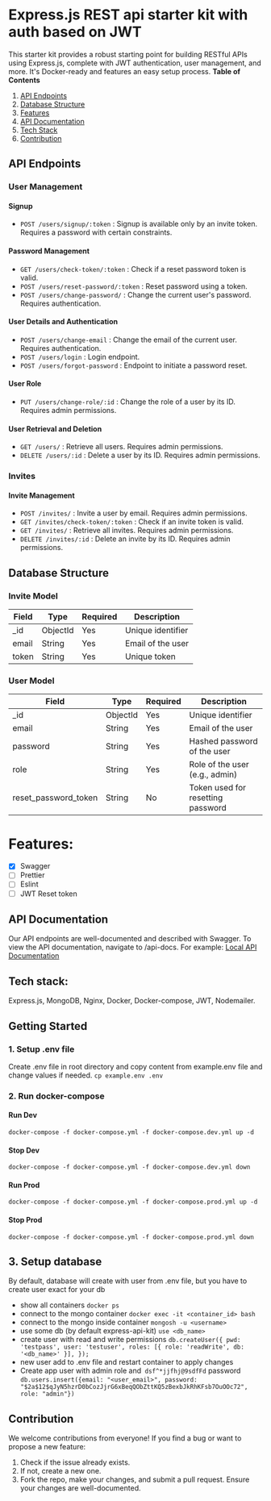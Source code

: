 # Express.js REST api starter kit with auth based on JWT
This starter kit provides a robust starting point for building RESTful APIs using Express.js, complete with JWT authentication, user management, and more. It's Docker-ready and features an easy setup process.
**Table of Contents**
1. [API Endpoints](#api-endpoints)
2. [Database Structure](#database-structure)
3. [Features](#features)
4. [API Documentation](#api-documentation)
5. [Tech Stack](#tech-stack)
6. [Contribution](#contribution)

## API Endpoints

### User Management

#### Signup
- `POST /users/signup/:token` : Signup is available only by an invite token. Requires a password with certain constraints.

#### Password Management
- `GET /users/check-token/:token` : Check if a reset password token is valid.
- `POST /users/reset-password/:token` : Reset password using a token.
- `POST /users/change-password/` : Change the current user's password. Requires authentication.

#### User Details and Authentication
- `POST /users/change-email` : Change the email of the current user. Requires authentication.
- `POST /users/login` : Login endpoint.
- `POST /users/forgot-password` : Endpoint to initiate a password reset.

#### User Role
- `PUT /users/change-role/:id` : Change the role of a user by its ID. Requires admin permissions.

#### User Retrieval and Deletion
- `GET /users/` : Retrieve all users. Requires admin permissions.
- `DELETE /users/:id` : Delete a user by its ID. Requires admin permissions.

### Invites

#### Invite Management
- `POST /invites/` : Invite a user by email. Requires admin permissions.
- `GET /invites/check-token/:token` : Check if an invite token is valid.
- `GET /invites/` : Retrieve all invites. Requires admin permissions.
- `DELETE /invites/:id` : Delete an invite by its ID. Requires admin permissions.

## Database Structure

### Invite Model

| Field | Type     | Required | Description       |
|-------|----------|----------|-------------------|
| _id   | ObjectId | Yes      | Unique identifier |
| email | String   | Yes      | Email of the user |
| token | String   | Yes      | Unique token      |

### User Model

| Field                | Type     | Required | Description                       |
|----------------------|----------|----------|-----------------------------------|
| _id                  | ObjectId | Yes      | Unique identifier                 |
| email                | String   | Yes      | Email of the user                 |
| password             | String   | Yes      | Hashed password of the user       |
| role                 | String   | Yes      | Role of the user (e.g., admin)    |
| reset_password_token | String   | No       | Token used for resetting password |

# Features:
* [x] Swagger
* [ ] Prettier
* [ ] Eslint
* [ ] JWT Reset token

## API Documentation

Our API endpoints are well-documented and described with Swagger. To view the API documentation, navigate to /api-docs. For example:
[Local API Documentation](http://localhost:3000/api-docs)

## Tech stack:
Express.js, MongoDB, Nginx, Docker, Docker-compose, JWT, Nodemailer.

## Getting Started
### 1. Setup .env file
Create .env file in root directory and copy content from example.env file and change values if needed.
`cp example.env .env`

### 2. Run docker-compose
#### Run Dev
`docker-compose -f docker-compose.yml -f docker-compose.dev.yml up -d`
#### Stop Dev
`docker-compose -f docker-compose.yml -f docker-compose.dev.yml down` 

#### Run Prod
`docker-compose -f docker-compose.yml -f docker-compose.prod.yml up -d`
#### Stop Prod
`docker-compose -f docker-compose.yml -f docker-compose.prod.yml down` 

## 3. Setup database
By default, database will create with user from .env file, but you have to create user exact for your db
* show all containers `docker ps`
* connect to the mongo container `docker exec -it <container_id> bash`
* connect to the mongo inside container `mongosh -u <username>`
* use some db (by default express-api-kit)  `use <db_name>`
* create user with read and write permissions `db.createUser({
  pwd: 'testpass',
  user: 'testuser',
  roles: [{ role: 'readWrite', db: '<db_name>' }],
  });`
* new user add to .env file and restart container to apply changes
* Create app user with admin role and` dsf^*jjfhj@9sdfFd` password `db.users.insert({email: "<user_email>", password: "$2a$12$qJyN5hzrD0bCozJjrG6xBeqQObZttKQ5zBexbJkRhKFsb7OuOOc72", role: "admin"})`

## Contribution

We welcome contributions from everyone! If you find a bug or want to propose a new feature:

1. Check if the issue already exists.
2. If not, create a new one.
3. Fork the repo, make your changes, and submit a pull request. Ensure your changes are well-documented.